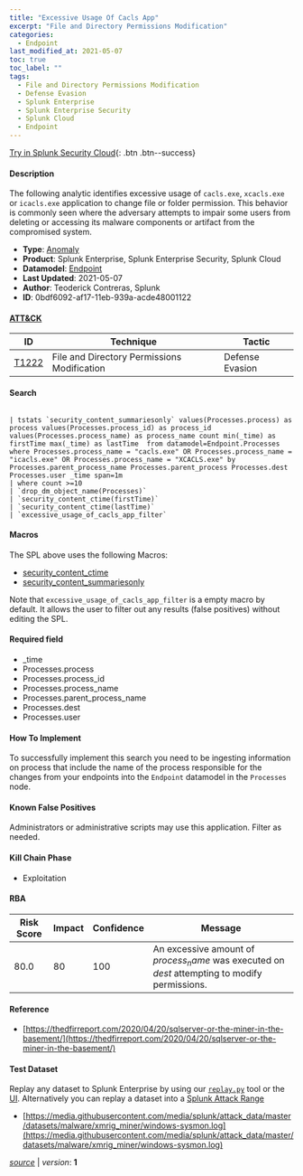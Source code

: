 ```yaml
---
title: "Excessive Usage Of Cacls App"
excerpt: "File and Directory Permissions Modification"
categories:
  - Endpoint
last_modified_at: 2021-05-07
toc: true
toc_label: ""
tags:
  - File and Directory Permissions Modification
  - Defense Evasion
  - Splunk Enterprise
  - Splunk Enterprise Security
  - Splunk Cloud
  - Endpoint
---
```




[Try in Splunk Security Cloud](https://www.splunk.com/en_us/cyber-security.html){: .btn .btn--success}

#### Description

The following analytic identifies excessive usage of `cacls.exe`, `xcacls.exe` or `icacls.exe` application to change file or folder permission. This behavior is commonly seen where the adversary attempts to impair some users from deleting or accessing its malware components or artifact from the compromised system.

- **Type**: [Anomaly](https://github.com/splunk/security_content/wiki/Detection-Analytic-Types)
- **Product**: Splunk Enterprise, Splunk Enterprise Security, Splunk Cloud
- **Datamodel**: [Endpoint](https://docs.splunk.com/Documentation/CIM/latest/User/Endpoint)
- **Last Updated**: 2021-05-07
- **Author**: Teoderick Contreras, Splunk
- **ID**: 0bdf6092-af17-11eb-939a-acde48001122


#### [ATT&CK](https://attack.mitre.org/)

| ID             | Technique        |  Tactic             |
| -------------- | ---------------- |-------------------- |
| [T1222](https://attack.mitre.org/techniques/T1222/) | File and Directory Permissions Modification | Defense Evasion |

#### Search

```

| tstats `security_content_summariesonly` values(Processes.process) as process values(Processes.process_id) as process_id  values(Processes.process_name) as process_name count min(_time) as firstTime max(_time) as lastTime  from datamodel=Endpoint.Processes where Processes.process_name = "cacls.exe" OR Processes.process_name = "icacls.exe" OR Processes.process_name = "XCACLS.exe" by Processes.parent_process_name Processes.parent_process Processes.dest Processes.user _time span=1m 
| where count >=10 
| `drop_dm_object_name(Processes)` 
| `security_content_ctime(firstTime)` 
| `security_content_ctime(lastTime)` 
| `excessive_usage_of_cacls_app_filter`
```

#### Macros
The SPL above uses the following Macros:
* [security_content_ctime](https://github.com/splunk/security_content/blob/develop/macros/security_content_ctime.yml)
* [security_content_summariesonly](https://github.com/splunk/security_content/blob/develop/macros/security_content_summariesonly.yml)

Note that `excessive_usage_of_cacls_app_filter` is a empty macro by default. It allows the user to filter out any results (false positives) without editing the SPL.

#### Required field
* _time
* Processes.process
* Processes.process_id
* Processes.process_name
* Processes.parent_process_name
* Processes.dest
* Processes.user


#### How To Implement
To successfully implement this search you need to be ingesting information on process that include the name of the process responsible for the changes from your endpoints into the `Endpoint` datamodel in the `Processes` node.

#### Known False Positives
Administrators or administrative scripts may use this application. Filter as needed.

#### Kill Chain Phase
* Exploitation



#### RBA

| Risk Score  | Impact      | Confidence   | Message      |
| ----------- | ----------- |--------------|--------------|
| 80.0 | 80 | 100 | An excessive amount of $process_name$ was executed on $dest$ attempting to modify permissions. |




#### Reference

* [https://thedfirreport.com/2020/04/20/sqlserver-or-the-miner-in-the-basement/](https://thedfirreport.com/2020/04/20/sqlserver-or-the-miner-in-the-basement/)



#### Test Dataset
Replay any dataset to Splunk Enterprise by using our [`replay.py`](https://github.com/splunk/attack_data#using-replaypy) tool or the [UI](https://github.com/splunk/attack_data#using-ui).
Alternatively you can replay a dataset into a [Splunk Attack Range](https://github.com/splunk/attack_range#replay-dumps-into-attack-range-splunk-server)

* [https://media.githubusercontent.com/media/splunk/attack_data/master/datasets/malware/xmrig_miner/windows-sysmon.log](https://media.githubusercontent.com/media/splunk/attack_data/master/datasets/malware/xmrig_miner/windows-sysmon.log)



[*source*](https://github.com/splunk/security_content/tree/develop/detections/endpoint/excessive_usage_of_cacls_app.yml) \| *version*: **1**